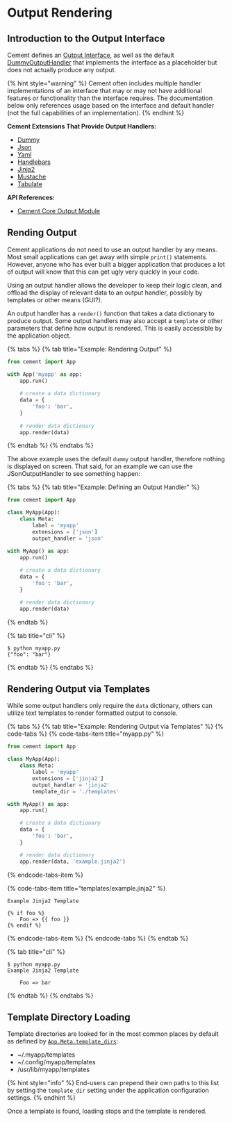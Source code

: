 # Output Rendering

## Introduction to the Output Interface

Cement defines an [Output Interface](https://cement.readthedocs.io/en/2.99/api/core/output/#cement.core.output.OutputInterface), as well as the default [DummyOutputHandler](https://docs.builtoncement.com/%7B%7B%20version%20%7D%7D/api/ext/ext_dummy.html) that implements the interface as a placeholder but does not actually produce any output.

{% hint style="warning" %}
Cement often includes multiple handler implementations of an interface that may or may not have additional features or functionality than the interface requires.  The documentation below only references usage based on the interface and default handler \(not the full capabilities of an implementation\).
{% endhint %}

**Cement Extensions That Provide Output Handlers:**

* [Dummy](../extensions/dummy.md)
* [Json](../extensions/json.md)
* [Yaml](../extensions/yaml.md)
* [Handlebars](../extensions/handlebars.md)
* [Jinja2](../extensions/jinja2.md)
* [Mustache](../extensions/mustache.md)
* [Tabulate](../extensions/tabulate.md)

**API References:**

* [Cement Core Output Module](https://cement.readthedocs.io/en/2.99/api/core/output)

## Rending Output

Cement applications do not need to use an output handler by any means. Most small applications can get away with simple `print()` statements. However, anyone who has ever built a bigger application that produces a lot of output will know that this can get ugly very quickly in your code.

Using an output handler allows the developer to keep their logic clean, and offload the display of relevant data to an output handler, possibly by templates or other means \(GUI?\).

An output handler has a `render()` function that takes a data dictionary to produce output. Some output handlers may also accept a `template` or other parameters that define how output is rendered. This is easily accessible by the application object.

{% tabs %}
{% tab title="Example: Rendering Output" %}
```python
from cement import App

with App('myapp' as app:
    app.run()
    
    # create a data dictionary
    data = {
        'foo': 'bar',
    }
    
    # render data dictionary
    app.render(data)
```
{% endtab %}
{% endtabs %}

The above example uses the default `dummy` output handler, therefore nothing is displayed on screen. That said, for an example we can use the JSonOutputHandler to see something happen:

{% tabs %}
{% tab title="Example: Defining an Output Handler" %}
```python
from cement import App

class MyApp(App):
    class Meta:
        label = 'myapp'
        extensions = ['json']
        output_handler = 'json'

with MyApp() as app:
    app.run()
    
    # create a data dictionary
    data = {
        'foo': 'bar',
    }

    # render data dictionary
    app.render(data)
```
{% endtab %}

{% tab title="cli" %}
```text
$ python myapp.py
{"foo": "bar"}
```
{% endtab %}
{% endtabs %}

## Rendering Output via Templates

While some output handlers only require the `data` dictionary, others can utilize text templates to render formatted output to console.

{% tabs %}
{% tab title="Example: Rendering Output via Templates" %}
{% code-tabs %}
{% code-tabs-item title="myapp.py" %}
```python
from cement import App

class MyApp(App):
    class Meta:
        label = 'myapp'
        extensions = ['jinja2']
        output_handler = 'jinja2'
        template_dir = './templates'

with MyApp() as app:
    app.run()

    # create a data dictionary
    data = {
        'foo': 'bar',
    }

    # render data dictionary
    app.render(data, 'example.jinja2')
```
{% endcode-tabs-item %}

{% code-tabs-item title="templates/example.jinja2" %}
```
Example Jinja2 Template

{% if foo %}
    Foo => {{ foo }}
{% endif %}
```
{% endcode-tabs-item %}
{% endcode-tabs %}
{% endtab %}

{% tab title="cli" %}
```text
$ python myapp.py
Example Jinja2 Template

    Foo => bar
```
{% endtab %}
{% endtabs %}

## Template Directory Loading

Template directories are looked for in the most common places by default as defined by [`App.Meta.template_dirs`](https://cement.readthedocs.io/en/2.99/api/core/foundation/#cement.core.foundation.App.Meta.template_dirs):

* ~/.myapp/templates
* ~/.config/myapp/templates
* /usr/lib/myapp/templates

{% hint style="info" %}
End-users can prepend their own paths to this list by setting the `template_dir` setting under the application configuration settings.
{% endhint %}

Once a template is found, loading stops and the template is rendered.

## 

